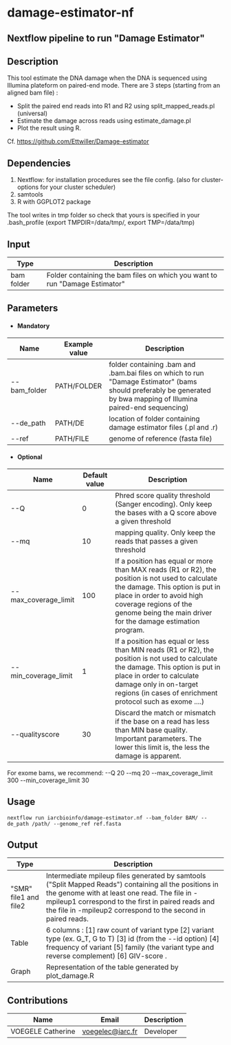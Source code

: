 # damage-estimator-nf
## Nextflow pipeline to run "Damage Estimator"

## Description
This tool estimate the DNA damage when the DNA is sequenced using Illumina plateform on paired-end mode. There are 3 steps (starting from an aligned bam file) :
- Split the paired end reads into R1 and R2 using split_mapped_reads.pl (universal)
- Estimate the damage across reads using estimate_damage.pl
- Plot the result using R.

Cf. https://github.com/Ettwiller/Damage-estimator

## Dependencies
1. Nextflow: for installation procedures see the file config. (also for cluster-options for your cluster scheduler)
2. samtools
3. R with GGPLOT2 package

The tool writes in tmp folder so check that yours is specified in your .bash_profile (export TMPDIR=/data/tmp/, export TMP=/data/tmp)

## Input
  | Type      | Description     |
  |-----------|---------------|
  | bam folder    | Folder containing the bam files on which you want to run "Damage Estimator"|

## Parameters

* #### Mandatory
| Name               | Example value | Description     |
|--------------------|---------------|-----------------| 
| --bam_folder       |            PATH/FOLDER | folder containing .bam and .bam.bai files on which to run "Damage Estimator" (bams should preferably be generated by bwa mapping of Illumina paired-end sequencing) |
| --de_path          |            PATH/DE | location of folder containing damage estimator files (.pl and .r) |
| --ref              |            PATH/FILE | genome of reference (fasta file) |

 * #### Optional
| Name                 | Default value | Description     |
|----------------------|---------------|-----------------| 
| --Q                  |            0 | Phred score quality threshold (Sanger encoding). Only keep the bases with a Q score above a given threshold |
| --mq                 |            10 | mapping quality. Only keep the reads that passes a given threshold |
| --max_coverage_limit |            100 | If a position has equal or more than MAX reads (R1 or R2), the position is not used to calculate the damage. This option is put in place in order to avoid high coverage regions of the genome being the main driver for the damage estimation program. |
| --min_coverage_limit |            1 | If a position has equal or less than MIN reads (R1 or R2), the position is not used to calculate the damage. This option is put in place in order to calculate damage only in on-target regions (in cases of enrichment protocol such as exome ....) |
| --qualityscore       |            30 | Discard the match or mismatch if the base on a read has less than MIN base quality. Important parameters. The lower this limit is, the less the damage is apparent. |

For exome bams, we recommend: --Q 20 --mq 20 --max_coverage_limit 300 --min_coverage_limit 30

## Usage 

```
nextflow run iarcbioinfo/damage-estimator.nf --bam_folder BAM/ --de_path /path/ --genome_ref ref.fasta
```

## Output

  | Type      | Description     |
  |-----------|---------------|
  | "SMR" file1 and file2   | Intermediate mpileup files generated by samtools ("Split Mapped Reads") containing all the positions in the genome with at least one read. The file in -mpileup1 correspond to the first in paired reads and the file in -mpileup2 correspond to the second in paired reads. |
  | Table    |  6 columns : [1] raw count of variant type [2] variant type (ex. G_T, G to T) [3] id (from the --id option) [4] frequency of variant [5] family (the variant type and reverse complement) [6] GIV-score . |
  | Graph    | Representation of the table generated by plot_damage.R |
 
  
## Contributions

  | Name      | Email | Description     |
  |-----------|---------------|-----------------| 
  | VOEGELE Catherine    |            voegelec@iarc.fr | Developer|
  
